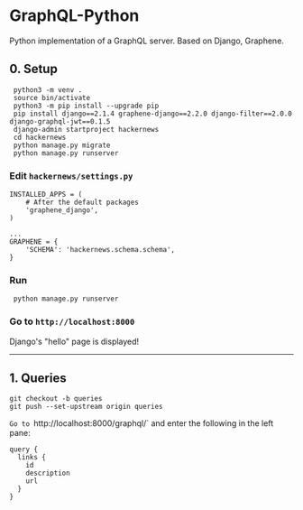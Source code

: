 # GraphQL-Python
Python implementation of a GraphQL server. Based on Django, Graphene.

## 0. Setup
```
 python3 -m venv .
 source bin/activate
 python3 -m pip install --upgrade pip
 pip install django==2.1.4 graphene-django==2.2.0 django-filter==2.0.0 django-graphql-jwt==0.1.5
 django-admin startproject hackernews
 cd hackernews
 python manage.py migrate
 python manage.py runserver
```

### Edit `hackernews/settings.py`
```
INSTALLED_APPS = (
    # After the default packages
    'graphene_django',
)

...
GRAPHENE = {
    'SCHEMA': 'hackernews.schema.schema',
}
```

### Run
```
 python manage.py runserver
```
### Go to `http://localhost:8000`
Django's "hello" page is displayed!

____

## 1. Queries
```
git checkout -b queries
git push --set-upstream origin queries
```

`Go to `http://localhost:8000/graphql/` and enter the following in the left pane:
```
query {
  links {
    id
    description
    url
  }
}
```


